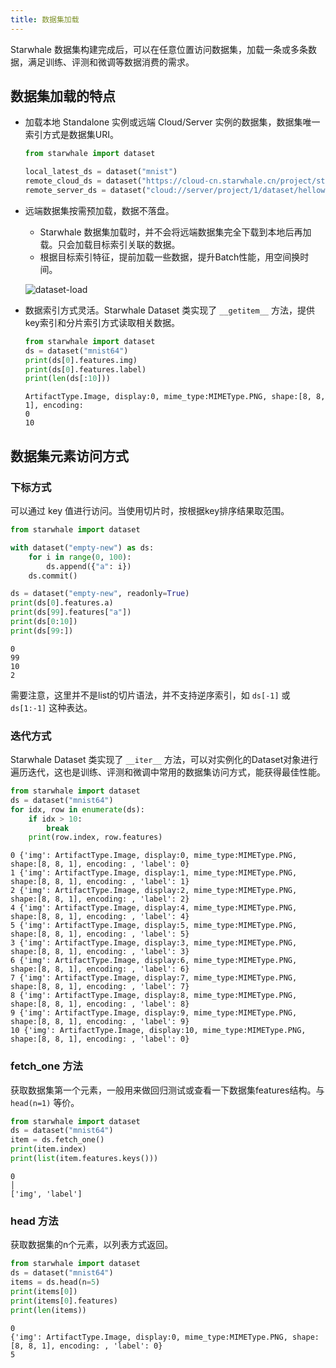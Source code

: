 ```yaml
---
title: 数据集加载
---
```


Starwhale 数据集构建完成后，可以在任意位置访问数据集，加载一条或多条数据，满足训练、评测和微调等数据消费的需求。

## 数据集加载的特点

- 加载本地 Standalone 实例或远端 Cloud/Server 实例的数据集，数据集唯一索引方式是数据集URI。

	```python
	from starwhale import dataset
	
	local_latest_ds = dataset("mnist")
	remote_cloud_ds = dataset("https://cloud-cn.starwhale.cn/project/starwhale:helloworld/dataset/mnist64/v2")
	remote_server_ds = dataset("cloud://server/project/1/dataset/helloworld")
	```

- 远端数据集按需预加载，数据不落盘。
  - Starwhale 数据集加载时，并不会将远端数据集完全下载到本地后再加载。只会加载目标索引关联的数据。
  - 根据目标索引特征，提前加载一些数据，提升Batch性能，用空间换时间。
  
  ![dataset-load](https://starwhale-examples.oss-cn-beijing.aliyuncs.com/docs/dataset-load.png)

- 数据索引方式灵活。Starwhale Dataset 类实现了 `__getitem__` 方法，提供key索引和分片索引方式读取相关数据。

	```python
	from starwhale import dataset
	ds = dataset("mnist64")
	print(ds[0].features.img)
	print(ds[0].features.label)
	print(len(ds[:10]))
	```
	
	```console
	ArtifactType.Image, display:0, mime_type:MIMEType.PNG, shape:[8, 8, 1], encoding: 
	0
	10
	```

## 数据集元素访问方式

### 下标方式

可以通过 key 值进行访问。当使用切片时，按根据key排序结果取范围。

```python
from starwhale import dataset

with dataset("empty-new") as ds:
	for i in range(0, 100):
		ds.append({"a": i})
	ds.commit()

ds = dataset("empty-new", readonly=True)
print(ds[0].features.a)
print(ds[99].features["a"])
print(ds[0:10])
print(ds[99:])
```

```console
0
99
10
2
```

需要注意，这里并不是list的切片语法，并不支持逆序索引，如 `ds[-1]` 或 `ds[1:-1]` 这种表达。

### 迭代方式

Starwhale Dataset 类实现了 `__iter__` 方法，可以对实例化的Dataset对象进行遍历迭代，这也是训练、评测和微调中常用的数据集访问方式，能获得最佳性能。

```python
from starwhale import dataset
ds = dataset("mnist64")
for idx, row in enumerate(ds):
	if idx > 10:
		break
	print(row.index, row.features)
```

```console
0 {'img': ArtifactType.Image, display:0, mime_type:MIMEType.PNG, shape:[8, 8, 1], encoding: , 'label': 0}
1 {'img': ArtifactType.Image, display:1, mime_type:MIMEType.PNG, shape:[8, 8, 1], encoding: , 'label': 1}
2 {'img': ArtifactType.Image, display:2, mime_type:MIMEType.PNG, shape:[8, 8, 1], encoding: , 'label': 2}
4 {'img': ArtifactType.Image, display:4, mime_type:MIMEType.PNG, shape:[8, 8, 1], encoding: , 'label': 4}
5 {'img': ArtifactType.Image, display:5, mime_type:MIMEType.PNG, shape:[8, 8, 1], encoding: , 'label': 5}
3 {'img': ArtifactType.Image, display:3, mime_type:MIMEType.PNG, shape:[8, 8, 1], encoding: , 'label': 3}
6 {'img': ArtifactType.Image, display:6, mime_type:MIMEType.PNG, shape:[8, 8, 1], encoding: , 'label': 6}
7 {'img': ArtifactType.Image, display:7, mime_type:MIMEType.PNG, shape:[8, 8, 1], encoding: , 'label': 7}
8 {'img': ArtifactType.Image, display:8, mime_type:MIMEType.PNG, shape:[8, 8, 1], encoding: , 'label': 8}
9 {'img': ArtifactType.Image, display:9, mime_type:MIMEType.PNG, shape:[8, 8, 1], encoding: , 'label': 9}
10 {'img': ArtifactType.Image, display:10, mime_type:MIMEType.PNG, shape:[8, 8, 1], encoding: , 'label': 0}
```

### fetch_one 方法

获取数据集第一个元素，一般用来做回归测试或查看一下数据集features结构。与 `head(n=1)` 等价。

```python
from starwhale import dataset
ds = dataset("mnist64")
item = ds.fetch_one() 
print(item.index)
print(list(item.features.keys()))
```

```console
0                                                                                                                                        │
['img', 'label'] 
```

### head 方法

获取数据集的n个元素，以列表方式返回。

```python
from starwhale import dataset
ds = dataset("mnist64")
items = ds.head(n=5)
print(items[0])
print(items[0].features)
print(len(items))
```

```console
0
{'img': ArtifactType.Image, display:0, mime_type:MIMEType.PNG, shape:[8, 8, 1], encoding: , 'label': 0} 
5
```
